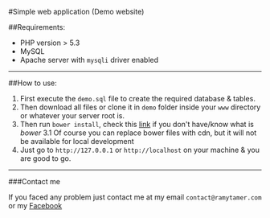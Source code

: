 #Simple web application (Demo website)

##Requirements:

- PHP version > 5.3 
- MySQL
- Apache server with `mysqli` driver enabled

---

##How to use:

1. First execute the `demo.sql` file to create the required database & tables.
2. Then download all files or clone it in `demo` folder inside your `www` directory or whatever your server root is.
3. Then run `bower install`, check this [link](http://bower.io) if you don't have/know what is *bower* 
  3.1 Of course you can replace bower files with cdn, but it will not be available for local development
4. Just go to `http://127.0.0.1` or `http://localhost` on your machine & you are good to go.

---

###Contact me

If you faced any problem just contact me at my email `contact@ramytamer.com` or my [Facebook](https://fb.com/ramy.romaniga)

